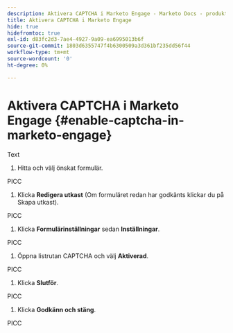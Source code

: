 ```yaml
---
description: Aktivera CAPTCHA i Marketo Engage - Marketo Docs - produktdokumentation
title: Aktivera CAPTCHA i Marketo Engage
hide: true
hidefromtoc: true
exl-id: d83fc2d3-7ae4-4927-9a09-ea6995013b6f
source-git-commit: 1803d6355747f4b6300509a3d361bf235dd56f44
workflow-type: tm+mt
source-wordcount: '0'
ht-degree: 0%

---
```


# Aktivera CAPTCHA i Marketo Engage {#enable-captcha-in-marketo-engage}

Text

1. Hitta och välj önskat formulär.

PICC

1. Klicka **Redigera utkast** (Om formuläret redan har godkänts klickar du på Skapa utkast).

PICC

1. Klicka **Formulärinställningar** sedan **Inställningar**.

PICC

1. Öppna listrutan CAPTCHA och välj **Aktiverad**.

PICC

1. Klicka **Slutför**.

PICC

1. Klicka **Godkänn och stäng**.

PICC
